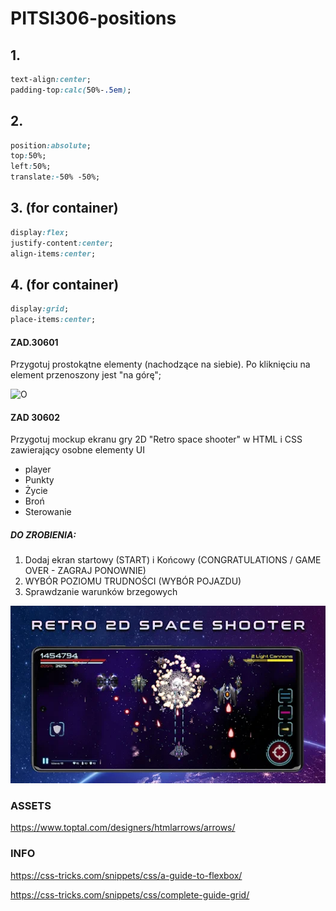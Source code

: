 # PITSI306-positions

## 1.

```css
text-align:center;
padding-top:calc(50%-.5em);
```

## 2.

```css
position:absolute;
top:50%;
left:50%;
translate:-50% -50%;
```

## 3. (for container)
```css
display:flex;
justify-content:center;
align-items:center;
```
## 4. (for container)
```css
display:grid;
place-items:center;
```

#### ZAD.30601
Przygotuj prostokątne elementy (nachodzące na siebie). Po kliknięciu na element przenoszony jest "na górę";

![O](Order.JPG)

#### ZAD 30602
Przygotuj mockup ekranu gry 2D "Retro space shooter" w HTML i CSS zawierający osobne elementy UI
- player
- Punkty
- Życie
- Broń
- Sterowanie

##### DO ZROBIENIA:

1. Dodaj ekran startowy (START) i Końcowy (CONGRATULATIONS / GAME OVER - ZAGRAJ PONOWNIE)
2. WYBÓR POZIOMU TRUDNOŚCI (WYBÓR POJAZDU)
3. Sprawdzanie warunków brzegowych

![space](unnamed.webp)


### ASSETS

https://www.toptal.com/designers/htmlarrows/arrows/


### INFO

https://css-tricks.com/snippets/css/a-guide-to-flexbox/

https://css-tricks.com/snippets/css/complete-guide-grid/

